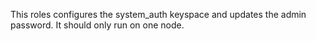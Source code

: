 This roles configures the system_auth keyspace and updates the admin password. It should only run on one node.
